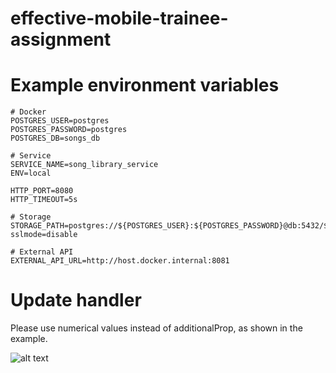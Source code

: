 # effective-mobile-trainee-assignment
# Example environment variables

```env
# Docker
POSTGRES_USER=postgres
POSTGRES_PASSWORD=postgres
POSTGRES_DB=songs_db

# Service
SERVICE_NAME=song_library_service
ENV=local

HTTP_PORT=8080
HTTP_TIMEOUT=5s

# Storage
STORAGE_PATH=postgres://${POSTGRES_USER}:${POSTGRES_PASSWORD}@db:5432/${POSTGRES_DB}?sslmode=disable

# External API
EXTERNAL_API_URL=http://host.docker.internal:8081
```

# Update handler
Please use numerical values instead of additionalProp, as shown in the example.

![alt text](image-1.png)